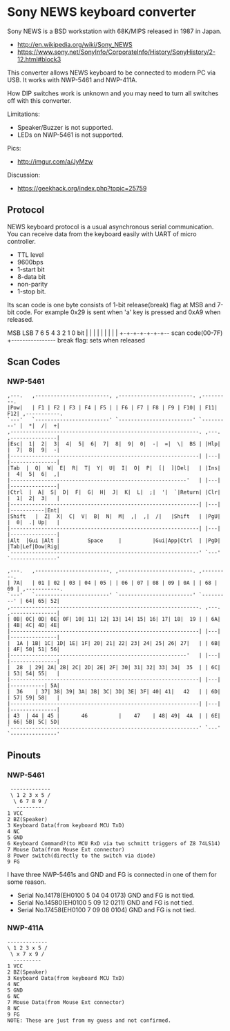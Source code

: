 Sony NEWS keyboard converter
============================
Sony NEWS is a BSD workstation with 68K/MIPS released in 1987 in Japan.

- http://en.wikipedia.org/wiki/Sony_NEWS
- https://www.sony.net/SonyInfo/CorporateInfo/History/SonyHistory/2-12.html#block3

This converter allows NEWS keyboard to be connected to modern PC via USB. It works with NWP-5461 and NWP-411A.

How DIP switches work is unknown and you may need to turn all switches off with this converter.

Limitations:
- Speaker/Buzzer is not supported.
- LEDs on NWP-5461 is not supported.

Pics:
- http://imgur.com/a/JyMzw

Discussion:
- https://geekhack.org/index.php?topic=25759



Protocol
--------
NEWS keyboard protocol is a usual asynchronous serial communication. You can receive data from the keyboard easily with UART of micro controller.

- TTL level
- 9600bps
- 1-start bit
- 8-data bit
- non-parity
- 1-stop bit.

Its scan code is one byte consists of 1-bit release(break) flag at MSB and 7-bit code.
For example 0x29 is sent when 'a' key is pressed and 0xA9 when released.

   MSB         LSB
    7 6 5 4 3 2 1 0   bit
    | | | | | | | |
    | +-+-+-+-+-+-+-- scan code(00-7F)
    +---------------- break flag: sets when released


Scan Codes
----------
### NWP-5461

    ,---.   ,------------------------, ,------------------------. ,---------.                   
    |Pow|   | F1 | F2 | F3 | F4 | F5 | | F6 | F7 | F8 | F9 | F10| | F11| F12| ,-----------.
    `---'   `------------------------' `------------------------' `---------' |  *|  /|  +|    
    ,-------------------------------------------------------------. ,---. ,---------------|
    |Esc|  1|  2|  3|  4|  5|  6|  7|  8|  9|  0|  -|  =|  \|  BS | |Hlp| |  7|  8|  9|  -|
    |-------------------------------------------------------------| |---| |---------------|
    |Tab  |  Q|  W|  E|  R|  T|  Y|  U|  I|  O|  P|  [|  ]|Del|   | |Ins| |  4|  5|  6|  ,|
    |---------------------------------------------------------'   | |---| |---------------|
    |Ctrl  |  A|  S|  D|  F|  G|  H|  J|  K|  L|  ;|  '|  `|Return| |Clr| |  1|  2|  3|   |
    |-------------------------------------------------------------| |---| |-----------|Ent|
    |Shift   |  Z|  X|  C|  V|  B|  N|  M|  ,|  ,|  /|   |Shift   | |PgU| |  0|  .| Up|   |
    |-------------------------------------------------------------| |---| |---------------|
    |Alt  |Gui |Alt |         Space     |          |Gui|App|Ctrl  | |PgD| |Tab|Lef|Dow|Rig|
    `-------------------------------------------------------------' `---' `---------------'
     
    ,---.   ,------------------------, ,------------------------. ,---------.                   
    | 7A|   | 01 | 02 | 03 | 04 | 05 | | 06 | 07 | 08 | 09 | 0A | | 68 | 69 | ,-----------.
    `---'   `------------------------' `------------------------' `---------' | 64| 65| 52|
    ,-------------------------------------------------------------. ,---. ,---------------|
    | 0B| 0C| 0D| 0E| 0F| 10| 11| 12| 13| 14| 15| 16| 17| 18|  19 | | 6A| | 4B| 4C| 4D| 4E|
    |-------------------------------------------------------------| |---| |---------------|
    |  1A | 1B| 1C| 1D| 1E| 1F| 20| 21| 22| 23| 24| 25| 26| 27|   | | 6B| | 4F| 50| 51| 56|
    |---------------------------------------------------------'   | |---| |---------------|
    |  28  | 29| 2A| 2B| 2C| 2D| 2E| 2F| 30| 31| 32| 33| 34|  35  | | 6C| | 53| 54| 55|   |
    |-------------------------------------------------------------| |---| |-----------| 5A|
    |  36    | 37| 38| 39| 3A| 3B| 3C| 3D| 3E| 3F| 40| 41|   42   | | 6D| | 57| 59| 58|   |
    |-------------------------------------------------------------| |---| |---------------|
    | 43  | 44 | 45 |       46          |    47    | 48| 49|  4A  | | 6E| | 66| 5B| 5C| 5D|
    `-------------------------------------------------------------' `---' `---------------'



Pinouts
-------
### NWP-5461

     -------------
     \ 1 2 3 x 5 /
      \ 6 7 8 9 /
       ---------
    1 VCC
    2 BZ(Speaker)
    3 Keyboard Data(from keyboard MCU TxD)
    4 NC
    5 GND
    6 Keyboard Command?(to MCU RxD via two schmitt triggers of Z8 74LS14)
    7 Mouse Data(from Mouse Ext connector)
    8 Power switch(directly to the switch via diode)
    9 FG

I have three NWP-5461s and GND and FG is connected in one of them for some reason.
- Serial No.14178(EH0100 5 04 04 0173) GND and FG is not tied.
- Serial No.14580(EH0100 5 09 12 0211) GND and FG is not tied.
- Serial No.17458(EH0100 7 09 08 0104) GND and FG is not tied.


### NWP-411A

    -------------
    \ 1 2 3 x 5 /
     \ x 7 x 9 /
      ---------
    1 VCC
    2 BZ(Speaker)
    3 Keyboard Data(from keyboard MCU TxD)
    4 NC
    5 GND
    6 NC
    7 Mouse Data(from Mouse Ext connector)
    8 NC
    9 FG
    NOTE: These are just from my guess and not confirmed.

